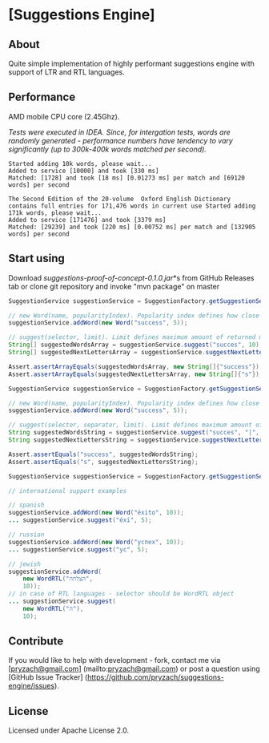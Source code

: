 ﻿# [Suggestions Engine]

## About

Quite simple implementation of highly performant suggestions engine with support of LTR and RTL languages.

## Performance

AMD mobile CPU core (2.45Ghz).

*Tests were executed in IDEA. Since, for intergation tests, words are randomly generated - performance numbers have tendency to vary significantly (up to 300k-400k words matched per second).*

```
Started adding 10k words, please wait...
Added to service [10000] and took [330 ms]
Matched: [1728] and took [18 ms] [0.01273 ms] per match and [69120 words] per second
```

```
The Second Edition of the 20-volume  Oxford English Dictionary contains full entries for 171,476 words in current use Started adding 171k words, please wait...
Added to service [171476] and took [3379 ms]
Matched: [29239] and took [220 ms] [0.00752 ms] per match and [132905 words] per second
```

## Start using

Download **suggestions-proof-of-concept-0.1.0*.jar**s from GitHub Releases tab or clone git repository and invoke "mvn package" on master

```Java
SuggestionService suggestionService = SuggestionFactory.getSuggestionService();

// new Word(name, popularityIndex). Popularity index defines how close to the head value would be returned
suggestionService.addWord(new Word("success", 5));

// suggest(selector, limit). Limit defines maximum amount of returned matches
String[] suggestedWordsArray = suggestionService.suggest("succes", 10);
String[] suggestedNextLettersArray = suggestionService.suggestNextLetter("succes", suggestedWordsArray);

Assert.assertArrayEquals(suggestedWordsArray, new String[]{"success"});
Assert.assertArrayEquals(suggestedNextLettersArray, new String[]{"s"});
```
	
```Java
SuggestionService suggestionService = SuggestionFactory.getSuggestionService();

// new Word(name, popularityIndex). Popularity index defines how close to the head value would be returned
suggestionService.addWord(new Word("success", 5));

// suggest(selector, separator, limit). Limit defines maximum amount of returned matches
String suggestedWordsString = suggestionService.suggest("succes", "|", 10);
String suggestedNextLettersString = suggestionService.suggestNextLetter("succes", suggestedWordsString, "|");

Assert.assertEquals("success", suggestedWordsString);
Assert.assertEquals("s", suggestedNextLettersString);
```

```Java
SuggestionService suggestionService = SuggestionFactory.getSuggestionService();

// international support examples

// spanish
suggestionService.addWord(new Word("éxito", 10));
... suggestionService.suggest("éxi", 5);

// russian
suggestionService.addWord(new Word("успех", 10));
... suggestionService.suggest("ус", 5);

// jewish
suggestionService.addWord(
	new WordRTL("הצלחה", 
	10));
// in case of RTL languages - selector should be WordRTL object
... suggestionService.suggest(
	new WordRTL("ה"),
	10);
```

## Contribute

If you would like to help with development - fork, contact me via [pryzach@gmail.com] (mailto:pryzach@gmail.com) or post a question using [GitHub Issue Tracker] (https://github.com/pryzach/suggestions-engine/issues).

## License

Licensed under Apache License 2.0.
